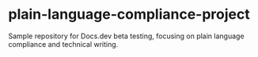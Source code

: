 # plain-language-compliance-project
Sample repository for Docs.dev beta testing, focusing on plain language compliance and technical writing.
